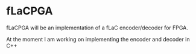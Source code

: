 # fLaCPGA
fLaCPGA will be an implementation of a fLaC encoder/decoder for FPGA.

At the moment I am working on implementing the encoder and decoder in C++

